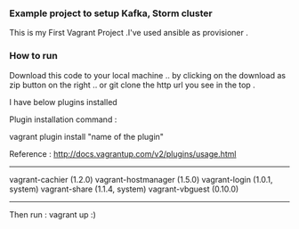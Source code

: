 
### Example project to setup Kafka, Storm cluster

This is my First Vagrant Project .I've used ansible as provisioner .

### How to run
Download this code to your local machine ..
by clicking on the download as zip button on the right ..
or git clone the http url you see in the top .

I have below plugins installed

Plugin installation command :

vagrant plugin install "name of the plugin"

Reference : http://docs.vagrantup.com/v2/plugins/usage.html

*******************************
vagrant-cachier (1.2.0)
vagrant-hostmanager (1.5.0)
vagrant-login (1.0.1, system)
vagrant-share (1.1.4, system)
vagrant-vbguest (0.10.0)
********************************

Then run : vagrant up :)


